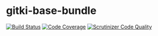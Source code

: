 gitki-base-bundle
=================

[![Build Status](https://travis-ci.org/dontdrinkandroot/gitki-base-bundle.php.svg?branch=master)](https://travis-ci.org/dontdrinkandroot/gitki-base-bundle.php)
[![Code Coverage](https://scrutinizer-ci.com/g/dontdrinkandroot/gitki-base-bundle.php/badges/coverage.png?b=master)](https://scrutinizer-ci.com/g/dontdrinkandroot/gitki-base-bundle.php/?branch=master)
[![Scrutinizer Code Quality](https://scrutinizer-ci.com/g/dontdrinkandroot/gitki-base-bundle.php/badges/quality-score.png?b=master)](https://scrutinizer-ci.com/g/dontdrinkandroot/gitki-base-bundle.php/?branch=master)